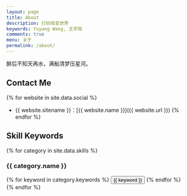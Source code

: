 ```yaml
---
layout: page
title: About
description: 打码改变世界
keywords: Yuyang Wang, 王宇阳
comments: true
menu: 关于
permalink: /about/
---
```


醉后不知天再水，满船清梦压星河。


## Contact Me

{% for website in site.data.social %}
* {{ website.sitename }}：[{{ website.name }}]({{ website.url }})
{% endfor %}

## Skill Keywords

{% for category in site.data.skills %}
### {{ category.name }}
<div class="btn-inline">
{% for keyword in category.keywords %}
<button class="btn btn-outline" type="button">{{ keyword }}</button>
{% endfor %}
</div>
{% endfor %}
